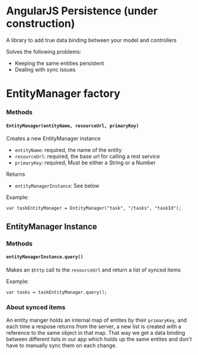 AngularJS Persistence (under construction)
=========

A library to add true data binding between your model and controllers

Solves the following problems:
* Keeping the same entities persistent
* Dealing with sync issues


# EntityManager factory

### Methods

#### `EntityManager(entityName, resourceUrl, primaryKey)`

Creates a new EntityManager instance

*   `entityName`: required, the name of the entity
*   `resourceUrl`: required, the base url for calling a rest service
*   `primaryKey`: required, Must be either a String or a Number

Returns

*   `entityManagerInstance`: See below

Example:

    var taskEntityManager = EntityManager("task", "/tasks", "taskId");


## EntityManager Instance

### Methods

#### `entityManagerInstance.query()`

Makes an `$http` call to the `resourceUrl` and return a list of synced items

Example:

    var tasks = taskEntityManager.query();

### About synced items

An entity manger holds an internal map of entites by their `primaryKey`, and each time a respose returns from the server, a new list is created with a reference to the same object in that map. 
That way we get a data binding between different lists in our app which holds up the same entites and don't have to manually sync them on each change.